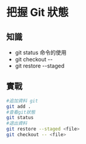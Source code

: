 # 把握 Git 狀態

## 知識

* git status 命令的使用
* git checkout -- <file>
* git restore --staged <file>

## 實戰

```bash
#追加資料 git
git add .
#查看git狀態
git status
#退出資料 
git restore --staged <file>
git checkout -- <file>
```
